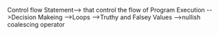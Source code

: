 Control flow Statement--> that control the flow of Program Execution
-->Decision Makeing
-->Loops 
-->Truthy and Falsey Values
-->nullish coalescing operator